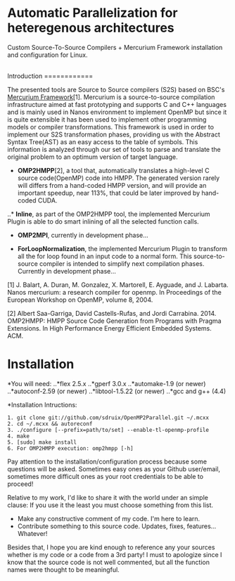 

Automatic Parallelization for heteregenous architectures
==========

Custom Source-To-Source Compilers + Mercurium Framework installation and configuration for Linux. 

<br />
Introduction
============

The presented tools are Source to Source compilers (S2S) based on BSC's [Mercurium Framework](https://pm.bsc.es/mcxx)[1]. Mercurium is a source-to-source compilation infrastructure aimed at fast prototyping and supports C and C++ languages and is mainly used in Nanos environment to implement OpenMP but since it is quite extensible it has been used to implement other programming models or compiler transformations. This framework is used in order to implement our S2S transformation phases, providing us with the Abstract Syntax Tree(AST) as an easy access to the table of symbols. This information is analyzed through our set of tools to parse and translate the original problem to an optimum version of target language.

* **OMP2HMPP**[2], a tool that, automatically translates a high-level C source code(OpenMP) code into HMPP. The generated version rarely will differs from a hand-coded HMPP version, and will provide an important speedup, near 113%, that could be later improved by hand-coded CUDA.

..* **Inline**, as part of the OMP2HMPP tool, the implemented Mercurium Plugin is able to do smart inlining of all the selected function calls.

* **OMP2MPI**, currently in development phase...

* **ForLoopNormalization**, the implemented Mercurium Plugin to transform all the for loop found in an input code to a normal form. This source-to-source compiler is intended to simplify next compilation phases. Currently in development phase...



[1] J. Balart, A. Duran, M. Gonzalez, X. Martorell, E. Ayguade, and J. Labarta. Nanos mercurium: a research compiler for openmp. In Proceedings of the European Workshop on OpenMP, volume 8, 2004.

[2] Albert Saa-Garriga, David Castells-Rufas, and Jordi Carrabina. 2014. OMP2HMPP: HMPP Source Code Generation from Programs with Pragma Extensions. In High Performance Energy Efficient Embedded Systems. ACM.

Installation
============

*You will need:
..*flex 2.5.x
..*gperf 3.0.x
..*automake-1.9 (or newer)
..*autoconf-2.59 (or newer)
..*libtool-1.5.22 (or newer)
..*gcc and g++ (4.4)

*Installation Intructions:


	1. git clone git://github.com/sdruix/OpenMP2Parallel.git ~/.mcxx
	2. cd ~/.mcxx && autoreconf
	3. ./configure [--prefix=path/to/set] --enable-tl-openmp-profile
  	4. make
  	5. [sudo] make install
  	6. For OMP2HMPP execution: omp2hmpp [-h] 
  	

Pay attention to the installation/configuration process because some questions will be asked. Sometimes easy ones as your Github user/email, sometimes more difficult ones as your root credentials to be able to proceed!

Relative to my work, I'd like to share it with the world under an simple clause: If you use it the least you must choose something from this list.

* Make any constructive comment of my code. I'm here to learn.
* Contribute something to this source code. Updates, fixes, features... Whatever!

Besides that, I hope you are kind enough to reference any your sources whether is my code or a code from a 3rd party! I must to apologize since I know that the source code is not well commented, but all the function names were thought to be meaningful.

